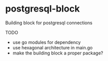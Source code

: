# postgresql-block 
Building block for postgresql connections

TODO
- use go modules for dependency
- use hexagonal architecture in main.go
- make the building block a proper package?
